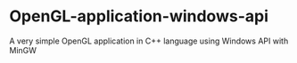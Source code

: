 # OpenGL-application-windows-api
A very simple OpenGL application in C++ language using Windows API with MinGW
